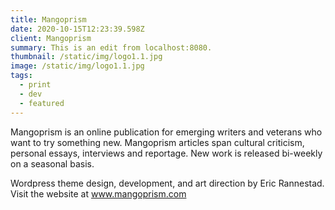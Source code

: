 ```yaml
---
title: Mangoprism
date: 2020-10-15T12:23:39.598Z
client: Mangoprism
summary: This is an edit from localhost:8080.
thumbnail: /static/img/logo1.1.jpg
image: /static/img/logo1.1.jpg
tags:
  - print
  - dev
  - featured
---
```

Mangoprism is an online publication for emerging writers and veterans who want to try something new. Mangoprism articles span cultural criticism, personal essays, interviews and reportage. New work is released bi-weekly on a seasonal basis. 

Wordpress theme design, development, and art direction by Eric Rannestad. Visit the website at <a href="https://mangoprism.com/">www.mangoprism.com</a>